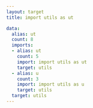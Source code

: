 ```yaml
---
layout: target
title: import utils as ut

data:
  alias: ut
  count: 8
  imports:
  - alias: ut
    count: 5
    import: import utils as ut
    target: utils
  - alias: u
    count: 3
    import: import utils as u
    target: utils
  target: utils
---
```

